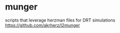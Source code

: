 # munger
scripts that leverage herzman files for DRT simulations
https://github.com/akrherz/l2munger
